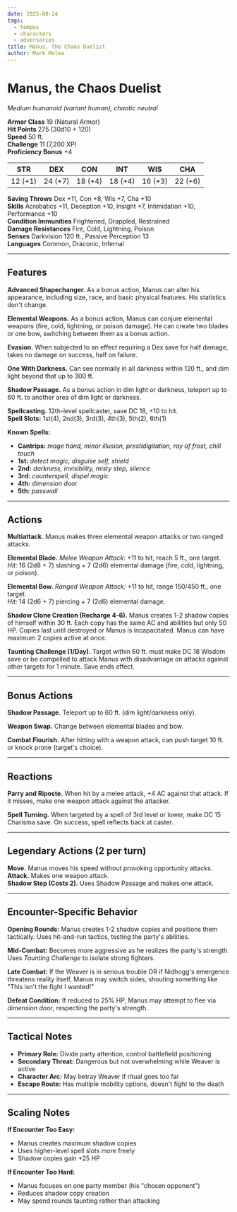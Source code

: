 ```yaml
---
date: 2025-08-24
tags:
  - tempus
  - characters
  - adversaries
title: Manus, the Chaos Duelist
author: Mark Molea
---
```

# Manus, the Chaos Duelist
*Medium humanoid (variant human), chaotic neutral*

**Armor Class** 19 (Natural Armor)  
**Hit Points** 275 (30d10 + 120)  
**Speed** 50 ft.  
**Challenge** 11 (7,200 XP)  
**Proficiency Bonus** +4

| STR | DEX | CON | INT | WIS | CHA |
|-----|-----|-----|-----|-----|-----|
| 12 (+1) | 24 (+7) | 18 (+4) | 18 (+4) | 16 (+3) | 22 (+6) |

**Saving Throws** Dex +11, Con +8, Wis +7, Cha +10  
**Skills** Acrobatics +11, Deception +10, Insight +7, Intimidation +10, Performance +10  
**Condition Immunities** Frightened, Grappled, Restrained  
**Damage Resistances** Fire, Cold, Lightning, Poison  
**Senses** Darkvision 120 ft., Passive Perception 13  
**Languages** Common, Draconic, Infernal

---

## Features

**Advanced Shapechanger.** As a bonus action, Manus can alter his appearance, including size, race, and basic physical features. His statistics don't change.

**Elemental Weapons.** As a bonus action, Manus can conjure elemental weapons (fire, cold, lightning, or poison damage). He can create two blades or one bow, switching between them as a bonus action.

**Evasion.** When subjected to an effect requiring a Dex save for half damage, takes no damage on success, half on failure.

**One With Darkness.** Can see normally in all darkness within 120 ft., and dim light beyond that up to 300 ft.

**Shadow Passage.** As a bonus action in dim light or darkness, teleport up to 60 ft. to another area of dim light or darkness.

**Spellcasting.** 12th-level spellcaster, save DC 18, +10 to hit.  
**Spell Slots:** 1st(4), 2nd(3), 3rd(3), 4th(3), 5th(2), 6th(1)

**Known Spells:**
- **Cantrips:** *mage hand, minor illusion, prestidigitation, ray of frost, chill touch*
- **1st:** *detect magic, disguise self, shield*
- **2nd:** *darkness, invisibility, misty step, silence*  
- **3rd:** *counterspell, dispel magic*
- **4th:** *dimension door*
- **5th:** *passwall*

---

## Actions

**Multiattack.** Manus makes three elemental weapon attacks or two ranged attacks.

**Elemental Blade.** *Melee Weapon Attack:* +11 to hit, reach 5 ft., one target.  
*Hit:* 16 (2d8 + 7) slashing + 7 (2d6) elemental damage (fire, cold, lightning, or poison).

**Elemental Bow.** *Ranged Weapon Attack:* +11 to hit, range 150/450 ft., one target.  
*Hit:* 14 (2d6 + 7) piercing + 7 (2d6) elemental damage.

**Shadow Clone Creation (Recharge 4-6).** Manus creates 1-2 shadow copies of himself within 30 ft. Each copy has the same AC and abilities but only 50 HP. Copies last until destroyed or Manus is incapacitated. Manus can have maximum 2 copies active at once.

**Taunting Challenge (1/Day).** Target within 60 ft. must make DC 18 Wisdom save or be compelled to attack Manus with disadvantage on attacks against other targets for 1 minute. Save ends effect.

---

## Bonus Actions

**Shadow Passage.** Teleport up to 60 ft. (dim light/darkness only).

**Weapon Swap.** Change between elemental blades and bow.

**Combat Flourish.** After hitting with a weapon attack, can push target 10 ft. or knock prone (target's choice).

---

## Reactions

**Parry and Riposte.** When hit by a melee attack, +4 AC against that attack. If it misses, make one weapon attack against the attacker.

**Spell Turning.** When targeted by a spell of 3rd level or lower, make DC 15 Charisma save. On success, spell reflects back at caster.

---

## Legendary Actions (2 per turn)
**Move.** Manus moves his speed without provoking opportunity attacks.  
**Attack.** Makes one weapon attack.  
**Shadow Step (Costs 2).** Uses Shadow Passage and makes one attack.

---

## Encounter-Specific Behavior

**Opening Rounds:** Manus creates 1-2 shadow copies and positions them tactically. Uses hit-and-run tactics, testing the party's abilities.

**Mid-Combat:** Becomes more aggressive as he realizes the party's strength. Uses *Taunting Challenge* to isolate strong fighters.

**Late Combat:** If the Weaver is in serious trouble OR if Nidhogg's emergence threatens reality itself, Manus may switch sides, shouting something like "This isn't the fight I wanted!" 

**Defeat Condition:** If reduced to 25% HP, Manus may attempt to flee via *dimension door*, respecting the party's strength.

---

## Tactical Notes

- **Primary Role:** Divide party attention, control battlefield positioning
- **Secondary Threat:** Dangerous but not overwhelming while Weaver is active
- **Character Arc:** May betray Weaver if ritual goes too far
- **Escape Route:** Has multiple mobility options, doesn't fight to the death

---

## Scaling Notes

**If Encounter Too Easy:** 
- Manus creates maximum shadow copies
- Uses higher-level spell slots more freely
- Shadow copies gain +25 HP

**If Encounter Too Hard:**
- Manus focuses on one party member (his "chosen opponent")
- Reduces shadow copy creation
- May spend rounds taunting rather than attacking
